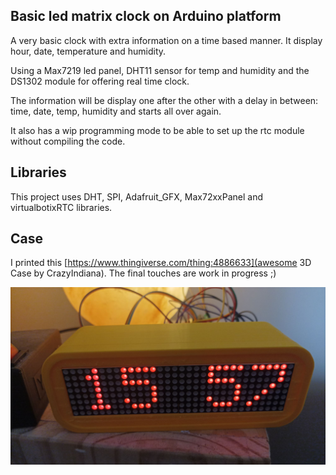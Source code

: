 
## Basic led matrix clock on Arduino platform

A very basic clock with extra information on a time based manner. It display hour, date, temperature and humidity.

Using a Max7219 led panel, DHT11 sensor for temp and humidity and the DS1302 module for offering real time clock.

The information will be display one after the other with a delay in between: time, date, temp, humidity and starts all over again. 

It also has a wip programming mode to be able to set up the rtc module without compiling the code.



## Libraries

This project uses DHT, SPI, Adafruit_GFX, Max72xxPanel and virtualbotixRTC libraries.

## Case

I printed this [https://www.thingiverse.com/thing:4886633](awesome 3D Case by CrazyIndiana). The final touches are work in progress ;)

 
![alt text](/assets/clock_with_3d_case.jpg)


